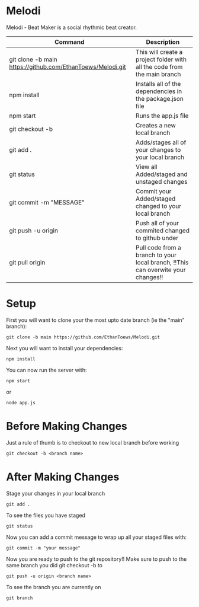# Melodi
Melodi - Beat Maker is a social rhythmic beat creator.

| Command | Description |
| --- | --- |
| git clone -b main https://github.com/EthanToews/Melodi.git | This will create a project folder with all the code from the main branch |
| npm install | Installs all of the dependencies in the package.json file |
| npm start | Runs the app.js file |
| git checkout -b <new branch name> | Creates a new local branch |
| git add . | Adds/stages all of your changes to your local branch |
| git status | View all Added/staged and unstaged changes |
| git commit -m "MESSAGE" | Commit your Added/staged changed to your local branch |
| git push -u origin <branch name> | Push all of your commited changed to github under <branch name> |
| git pull origin <branch> | Pull code from a branch to your local branch, !!This can overwite your changes!! |

# Setup
First you will want to clone your the most upto date branch (ie the "main" branch):
```
git clone -b main https://github.com/EthanToews/Melodi.git
```

Next you will want to install your dependencies:
```
npm install
```

You can now run the server with:
```
npm start
```
or
```
node app.js
```

# Before Making Changes
Just a rule of thumb is to checkout to new local branch before working
```
git checkout -b <branch name>
```

# After Making Changes
Stage your changes in your local branch
```
git add .
```

To see the files you have staged
```
git status
```

Now you can add a commit message to wrap up all your staged files with:
```
git commit -m "your message"
```

Now you are ready to push to the git repository!! 
Make sure to push to the same branch you did git checkout -b <branch name> to
```
git push -u origin <branch name>
```

To see the branch you are currently on
```
git branch
```
